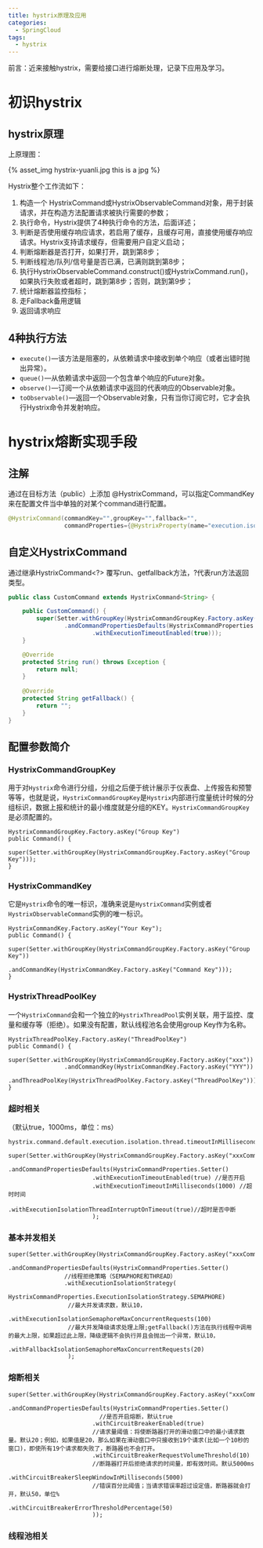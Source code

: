 ```yaml
---
title: hystrix原理及应用
categories:
  - SpringCloud
tags:
  - hystrix
---
```


前言：近来接触hystrix，需要给接口进行熔断处理，记录下应用及学习。

# 初识hystrix

## hystrix原理

上原理图：

{% asset_img hystrix-yuanli.jpg this is a jpg %}

Hystrix整个工作流如下：

1. 构造一个 HystrixCommand或HystrixObservableCommand对象，用于封装请求，并在构造方法配置请求被执行需要的参数；
2. 执行命令，Hystrix提供了4种执行命令的方法，后面详述；
3. 判断是否使用缓存响应请求，若启用了缓存，且缓存可用，直接使用缓存响应请求。Hystrix支持请求缓存，但需要用户自定义启动；
4. 判断熔断器是否打开，如果打开，跳到第8步；
5. 判断线程池/队列/信号量是否已满，已满则跳到第8步；
6. 执行HystrixObservableCommand.construct()或HystrixCommand.run()，如果执行失败或者超时，跳到第8步；否则，跳到第9步；
7. 统计熔断器监控指标；
8. 走Fallback备用逻辑
9. 返回请求响应

## 4种执行方法

- `execute()`—该方法是阻塞的，从依赖请求中接收到单个响应（或者出错时抛出异常）。
- `queue()`—从依赖请求中返回一个包含单个响应的Future对象。
- `observe()`—订阅一个从依赖请求中返回的代表响应的Observable对象。
- `toObservable()`—返回一个Observable对象，只有当你订阅它时，它才会执行Hystrix命令并发射响应。

# hystrix熔断实现手段

## 注解

通过在目标方法（public）上添加 @HystrixCommand，可以指定CommandKey来在配置文件当中单独的对某个command进行配置。

```java
@HystrixCommand(commandKey="",groupKey="",fallback="",
                commandProperties={@HystrixProperty(name="execution.isolation.strategy", value="SEMAPHORE")})
```

## 自定义HystrixCommand

通过继承HystrixCommand<?> 覆写run、getfallback方法，?代表run方法返回类型。

```java
public class CustomCommand extends HystrixCommand<String> {

    public CustomCommand() {
        super(Setter.withGroupKey(HystrixCommandGroupKey.Factory.asKey("CustomCommand"))
                .andCommandPropertiesDefaults(HystrixCommandProperties.Setter()
                        .withExecutionTimeoutEnabled(true)));
    }

    @Override
    protected String run() throws Exception {
        return null;
    }
    
    @Override
    protected String getFallback() {
        return "";
    }
}
```

## 配置参数简介

### HystrixCommandGroupKey

用于对`Hystrix`命令进行分组，分组之后便于统计展示于仪表盘、上传报告和预警等等，也就是说，`HystrixCommandGroupKey`是`Hystrix`内部进行度量统计时候的分组标识，数据上报和统计的最小维度就是分组的KEY。`HystrixCommandGroupKey`是必须配置的。

```
HystrixCommandGroupKey.Factory.asKey("Group Key")
public Command() {
    super(Setter.withGroupKey(HystrixCommandGroupKey.Factory.asKey("Group Key")));
}
```

### HystrixCommandKey

它是`Hystrix`命令的唯一标识，准确来说是`HystrixCommand`实例或者`HystrixObservableCommand`实例的唯一标识。

```
HystrixCommandKey.Factory.asKey("Your Key");
public Command() {
    super(Setter.withGroupKey(HystrixCommandGroupKey.Factory.asKey("Group Key"))
                .andCommandKey(HystrixCommandKey.Factory.asKey("Command Key")));
}
```

### HystrixThreadPoolKey

一个`HystrixCommand`会和一个独立的`HystrixThreadPool`实例关联，用于监控、度量和缓存等（拒绝）。如果没有配置，默认线程池名会使用group Key作为名称。

```
HystrixThreadPoolKey.Factory.asKey("ThreadPoolKey")
public Command() {
    super(Setter.withGroupKey(HystrixCommandGroupKey.Factory.asKey("xxx"))
                .andCommandKey(HystrixCommandKey.Factory.asKey("YYY"))
                .andThreadPoolKey(HystrixThreadPoolKey.Factory.asKey("ThreadPoolKey")));
}
```

### 超时相关

（默认true，1000ms，单位：ms）

```
hystrix.command.default.execution.isolation.thread.timeoutInMilliseconds

super(Setter.withGroupKey(HystrixCommandGroupKey.Factory.asKey("xxxCommand"))
                .andCommandPropertiesDefaults(HystrixCommandProperties.Setter()
                        .withExecutionTimeoutEnabled(true) //是否开启
                        .withExecutionTimeoutInMilliseconds(1000) //超时时间
                        .withExecutionIsolationThreadInterruptOnTimeout(true)//超时是否中断
                        );
```

### 基本并发相关

```
super(Setter.withGroupKey(HystrixCommandGroupKey.Factory.asKey("xxxCommand"))
                .andCommandPropertiesDefaults(HystrixCommandProperties.Setter()  
                //线程拒绝策略（SEMAPHORE和THREAD）
                .withExecutionIsolationStrategy(
                      HystrixCommandProperties.ExecutionIsolationStrategy.SEMAPHORE)
                 //最大并发请求数，默认10，
                 .withExecutionIsolationSemaphoreMaxConcurrentRequests(100)
                 //最大并发降级请求处理上限;getFallback()方法在执行线程中调用的最大上限，如果超过此上限，降级逻辑不会执行并且会抛出一个异常，默认10，
                 .withFallbackIsolationSemaphoreMaxConcurrentRequests(20)
                 );
```

### 熔断相关

```
super(Setter.withGroupKey(HystrixCommandGroupKey.Factory.asKey("xxxCommand"))
                .andCommandPropertiesDefaults(HystrixCommandProperties.Setter()
                	      //是否开启熔断，默认true
                        .withCircuitBreakerEnabled(true)
                        //请求量阈值：将使断路器打开的滑动窗口中的最小请求数量。默认20；例如，如果值是20，那么如果在滑动窗口中只接收到19个请求(比如一个10秒的窗口)，即使所有19个请求都失败了，断路器也不会打开。
                        .withCircuitBreakerRequestVolumeThreshold(10)
                        //断路器打开后拒绝请求的时间量，即有效时间。默认5000ms
                        .withCircuitBreakerSleepWindowInMilliseconds(5000)
                        //错误百分比阈值；当请求错误率超过设定值，断路器就会打开，默认50，单位%
                        .withCircuitBreakerErrorThresholdPercentage(50)
                        )); 
```

### 线程池相关

```

```


